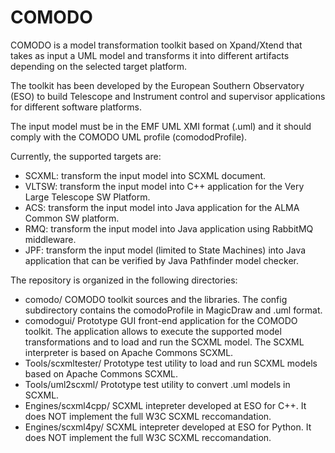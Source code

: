 # COMODO

COMODO is a model transformation toolkit based on Xpand/Xtend that takes as input a UML model and transforms it into different artifacts depending on the selected target platform.

The toolkit has been developed by the European Southern Observatory (ESO) to build Telescope and Instrument control and supervisor applications for different software platforms. 

The input model must be in the EMF UML XMI format (.uml) and it should comply with the COMODO UML profile (comododProfile).

Currently, the supported targets are:
* SCXML: transform the input model into SCXML document.
* VLTSW: transform the input model into C++ application for the Very Large Telescope SW Platform.
* ACS: transform the input model into Java application for the ALMA Common SW platform.
* RMQ: transform the input model into Java application using RabbitMQ middleware.
* JPF: transform the input model (limited to State Machines) into Java application that can be verified by Java Pathfinder model checker.

The repository is organized in the following directories:
* comodo/ COMODO toolkit sources and the libraries. The config subdirectory contains the comodoProfile in MagicDraw and .uml format.
* comodogui/ Prototype GUI front-end application for the COMODO toolkit. The application allows to execute the supported model transformations and to load and run the SCXML model. The SCXML interpreter is based on Apache Commons SCXML.
* Tools/scxmltester/ Prototype test utility to load and run SCXML models based on Apache Commons SCXML.
* Tools/uml2scxml/ Prototype test utility to convert .uml models in SCXML.
* Engines/scxml4cpp/ SCXML intepreter developed at ESO for C++. It does NOT implement the full W3C SCXML reccomandation.
* Engines/scxml4py/ SCXML intepreter developed at ESO for Python. It does NOT implement the full W3C SCXML reccomandation.


